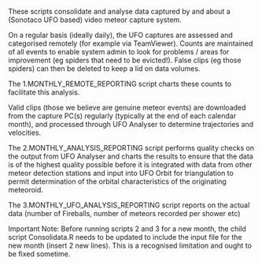 These scripts consolidate and analyse data captured by and about a (Sonotaco UFO based) video meteor capture system.

On a regular basis (ideally daily), the UFO captures are assessed and categorised remotely (for example via TeamViewer). Counts are maintained of all events to enable system admin to look for problems / areas for improvement (eg spiders that need to be evicted!). False clips (eg those spiders) can then be deleted to keep a lid on data volumes.
 
The 1.MONTHLY_REMOTE_REPORTING script charts these counts to facilitate this analysis.

Valid clips (those we believe are genuine meteor events) are downloaded from the capture PC(s) regularly (typically at the end of each calendar month), and processed through UFO Analyser to determine trajectories and velocities.

The 2.MONTHLY_ANALYSIS_REPORTING script performs quality checks on the output from UFO Analyser and charts the results to ensure that the data is of the highest quality possible before it is integrated with data from other meteor detection stations and input into UFO Orbit for triangulation to permit determination of the orbital characteristics of the originating meteoroid.

The 3.MONTHLY_UFO_ANALYSIS_REPORTING script reports on the actual data (number of Fireballs, number of meteors recorded per shower etc)

Important Note: Before running scripts 2 and 3 for a new month, the child script Consolidata.R needs to be updated to include the input file for the new month (insert 2 new lines). This is a recognised limitation and ought to be fixed sometime.
